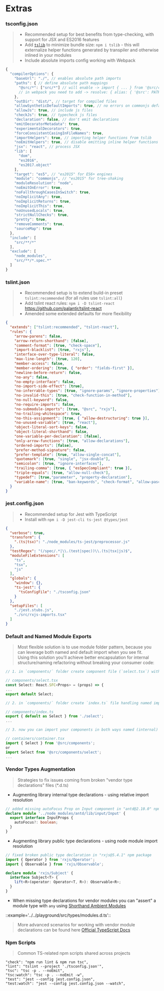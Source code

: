 # Extras

### tsconfig.json
> - Recommended setup for best benefits from type-checking, with support for JSX and ES2016 features  
> - Add [`tslib`](https://www.npmjs.com/package/tslib) to minimize bundle size: `npm i tslib` -  this will externalize helper functions generated by transpiler and otherwise inlined in your modules  
> - Include absolute imports config working with Webpack  

```js
{
  "compilerOptions": {
    "baseUrl": "./", // enables absolute path imports
    "paths": { // define absolute path mappings
      "@src/*": ["src/*"] // will enable -> import { ... } from '@src/components'
      // in webpack you need to add -> resolve: { alias: { '@src': PATH_TO_SRC } }
    },
    "outDir": "dist/", // target for compiled files
    "allowSyntheticDefaultImports": true, // no errors on commonjs default import
    "allowJs": true, // include js files
    "checkJs": true, // typecheck js files
    "declaration": false, // don't emit declarations
    "emitDecoratorMetadata": true,
    "experimentalDecorators": true,
    "forceConsistentCasingInFileNames": true,
    "importHelpers": true, // importing helper functions from tslib
    "noEmitHelpers": true, // disable emitting inline helper functions
    "jsx": "react", // process JSX
    "lib": [
      "dom",
      "es2016",
      "es2017.object"
    ],
    "target": "es5", // "es2015" for ES6+ engines
    "module": "commonjs", // "es2015" for tree-shaking
    "moduleResolution": "node",
    "noEmitOnError": true,
    "noFallthroughCasesInSwitch": true,
    "noImplicitAny": true,
    "noImplicitReturns": true,
    "noImplicitThis": true,
    "noUnusedLocals": true,
    "strictNullChecks": true,
    "pretty": true,
    "removeComments": true,
    "sourceMap": true
  },
  "include": [
    "src/**/*"
  ],
  "exclude": [
    "node_modules",
    "src/**/*.spec.*"
  ]
}
```

### tslint.json
> - Recommended setup is to extend build-in preset `tslint:recommended` (for all rules use `tslint:all`)  
> - Add tslint react rules: `npm i -D tslint-react` https://github.com/palantir/tslint-react  
> - Amended some extended defaults for more flexibility  

```json
{
  "extends": ["tslint:recommended", "tslint-react"],
  "rules": {
    "arrow-parens": false,
    "arrow-return-shorthand": [false],
    "comment-format": [true, "check-space"],
    "import-blacklist": [true, "rxjs"],
    "interface-over-type-literal": false,
    "max-line-length": [true, 120],
    "member-access": false,
    "member-ordering": [true, { "order": "fields-first" }],
    "newline-before-return": false,
    "no-any": false,
    "no-empty-interface": false,
    "no-import-side-effect": [true],
    "no-inferrable-types": [true, "ignore-params", "ignore-properties"],
    "no-invalid-this": [true, "check-function-in-method"],
    "no-null-keyword": false,
    "no-require-imports": false,
    "no-submodule-imports": [true, "@src", "rxjs"],
    "no-trailing-whitespace": true,
    "no-this-assignment": [true, { "allow-destructuring": true }],
    "no-unused-variable": [true, "react"],
    "object-literal-sort-keys": false,
    "object-literal-shorthand": false,
    "one-variable-per-declaration": [false],
    "only-arrow-functions": [true, "allow-declarations"],
    "ordered-imports": [false],
    "prefer-method-signature": false,
    "prefer-template": [true, "allow-single-concat"],
    "quotemark": [true, "single", "jsx-double"],
    "semicolon": [true, "ignore-interfaces"],
    "trailing-comma": [true, { "esSpecCompliant": true }],
    "triple-equals": [true, "allow-null-check"],
    "typedef": [true,"parameter", "property-declaration"],
    "variable-name": [true, "ban-keywords", "check-format", "allow-pascal-case", "allow-leading-underscore"]
  }
}
```

### jest.config.json
> - Recommended setup for Jest with TypeScript  
> - Install with `npm i -D jest-cli ts-jest @types/jest`  

```json
{
  "verbose": true,
  "transform": {
    ".(ts|tsx)": "./node_modules/ts-jest/preprocessor.js"
  },
  "testRegex": "(/spec/.*|\\.(test|spec))\\.(ts|tsx|js)$",
  "moduleFileExtensions": [
    "ts",
    "tsx",
    "js"
  ],
  "globals": {
    "window": {},
    "ts-jest": {
      "tsConfigFile": "./tsconfig.json"
    }
  },
  "setupFiles": [
    "./jest.stubs.js",
    "./src/rxjs-imports.tsx"
  ]
}
```

### Default and Named Module Exports
> Most flexible solution is to use module folder pattern, because you can leverage both named and default import when you see fit.  
Using this solution you'll achieve better encapsulation for internal structure/naming refactoring without breaking your consumer code:  
```ts
// 1. in `components/` folder create component file (`select.tsx`) with default export:

// components/select.tsx
const Select: React.SFC<Props> = (props) => {
...
export default Select;

// 2. in `components/` folder create `index.ts` file handling named imports:

// components/index.ts
export { default as Select } from './select';
...

// 3. now you can import your components in both ways named (internal) or default (public):

// containers/container.tsx
import { Select } from '@src/components';
or
import Select from '@src/components/select';
...
```

### Vendor Types Augmentation
> Strategies to fix issues coming from broken "vendor type declarations" files (*.d.ts)

- Augmenting library internal type declarations - using relative import resolution 
```ts
// added missing autoFocus Prop on Input component in "antd@2.10.0" npm package
declare module '../node_modules/antd/lib/input/Input' {
  export interface InputProps {
    autoFocus?: boolean;
  }
}
```

- Augmenting library public type declarations - using node module import resolution
```ts
// fixed broken public type declaration in "rxjs@5.4.1" npm package 
import { Operator } from 'rxjs/Operator';
import { Observable } from 'rxjs/Observable';

declare module 'rxjs/Subject' {
  interface Subject<T> {
    lift<R>(operator: Operator<T, R>): Observable<R>;
  }
}
```

- When missing type declarations for vendor modules you can "assert" a module type with `any` using [Shorthand Ambient Modules](https://github.com/Microsoft/TypeScript-Handbook/blob/master/pages/Modules.md#shorthand-ambient-modules)

::example='../../playground/src/types/modules.d.ts'::

> More advanced scenarios for working with vendor module declarations can be found here [Official TypeScript Docs](https://github.com/Microsoft/TypeScript-Handbook/blob/master/pages/Modules.md#working-with-other-javascript-libraries)

### Npm Scripts
> Common TS-related npm scripts shared across projects
```
"check": "npm run lint & npm run tsc",
"lint": "tslint --project './tsconfig.json'",
"tsc": "tsc -p . --noEmit",
"tsc:watch": "tsc -p . --noEmit -w",
"test": "jest --config jest.config.json",
"test:watch": "jest --config jest.config.json --watch",
```
